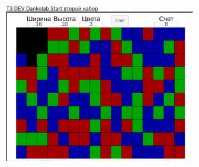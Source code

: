 [ТЗ DEV Dankolab Start второй набор](https://github.com/killbut/Unity_Projects/blob/Match3_like_(Test_Job)/ТЗ%20DEV%20Dankolab%20Start%20второй%20набор.pdf)
![Alt-текст](https://github.com/killbut/Unity_Projects/blob/Match3_like_(Test_Job)/gameplay.png)

